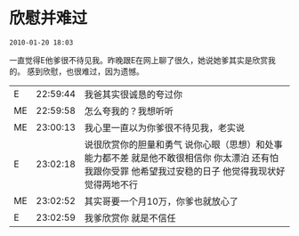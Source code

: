 # 欣慰并难过

`2010-01-20 18:03`

一直觉得E他爹很不待见我。昨晚跟E在网上聊了很久，她说她爹其实是欣赏我的。
感到欣慰，也很难过，因为遗憾。

|  |        |                      |
|--|--------|:---------------------|
|E |22:59:44|我爸其实很诚恳的夸过你|
|ME|22:59:58|怎么夸我的？我想听听|
|ME|23:00:13|我心里一直以为你爹很不待见我，老实说|
|E |23:02:18|说很欣赏你的胆量和勇气 说你心眼（思想）和处事能力都不差 就是他不敢很相信你 你太漂泊 还有怕我跟你受罪 他希望我过安稳的日子 他觉得我现状好 觉得两地不行|
|ME|23:02:52|其实哥要一个月10万，你爹也就放心了|
|E |23:02:59|我爹欣赏你 就是不信任|
